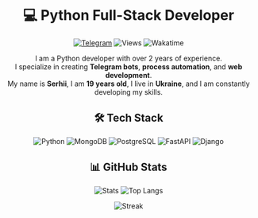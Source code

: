 <div align="center">

# <div align="center">💻 Python Full-Stack Developer</div>

<div align="center">

[![Telegram](https://img.shields.io/static/v1?message=Telegram&logo=telegram&label=&color=2CA5E0&logoColor=white&labelColor=&style=for-the-badge)](https://t.me/klaymov) ![Views](https://komarev.com/ghpvc/?username=klaymov&style=for-the-badge&color=blue) ![Wakatime](https://wakatime.com/badge/user/f80ae27a-c328-426f-a381-bc84136e2dd6.svg?style=for-the-badge)

</div>

I am a Python developer with over 2 years of experience.  
I specialize in creating **Telegram bots**, **process automation**, and **web development**.  
My name is **Serhii**, I am **19 years old**, I live in **Ukraine**, and I am constantly developing my skills.  

## <div align="center">🛠️ Tech Stack</div>

<div align="center">

![Python](https://img.shields.io/badge/Python-3776AB?logo=python&logoColor=white&style=for-the-badge) 
![MongoDB](https://img.shields.io/badge/MongoDB-47A248?logo=mongodb&logoColor=white&style=for-the-badge) 
![PostgreSQL](https://img.shields.io/badge/PostgreSQL-4169E1?logo=postgresql&logoColor=white&style=for-the-badge) 
![FastAPI](https://img.shields.io/badge/FastAPI-009688?logo=fastapi&logoColor=white&style=for-the-badge) 
![Django](https://img.shields.io/badge/Django-092E20?logo=django&logoColor=white&style=for-the-badge)  

</div>

## 📊 GitHub Stats  

![Stats](https://github-readme-stats.vercel.app/api?username=klaymov&hide_title=false&hide_rank=false&show_icons=true&include_all_commits=true&count_private=true&disable_animations=false&theme=github_dark&locale=en&hide_border=true&order=1)  ![Top Langs](https://github-readme-stats.vercel.app/api/top-langs?username=klaymov&locale=en&hide_title=false&layout=compact&card_width=320&langs_count=5&theme=github_dark&hide_border=true&order=2)  

![Streak](https://streak-stats.demolab.com?user=klaymov&locale=en&mode=daily&theme=github_dark&hide_border=true&border_radius=5&order=3)  


</div>
